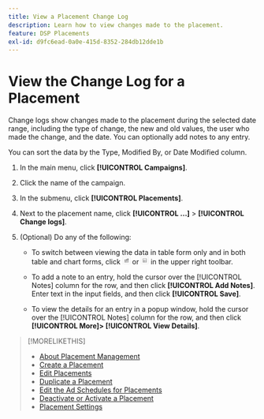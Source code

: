 ```yaml
---
title: View a Placement Change Log
description: Learn how to view changes made to the placement.
feature: DSP Placements
exl-id: d9fc6ead-0a0e-415d-8352-284db12dde1b
---
```

# View the Change Log for a Placement

Change logs show changes made to the placement during the selected date range, including the type of change, the new and old values, the user who made the change, and the date. You can optionally add notes to any entry.

You can sort the data by the Type, Modified By, or Date Modified column.

1. In the main menu, click **[!UICONTROL Campaigns]**.

1. Click the name of the campaign.

1. In the submenu, click **[!UICONTROL Placements]**.

1. Next to the placement name, click  **[!UICONTROL ...]** > **[!UICONTROL Change logs]**.

1. (Optional) Do any of the following:

   * To switch between viewing the data in table form only and in both table and chart forms, click ![Table and chart view](/help/dsp/assets/table-plus-chart-view.png "Table and chart view") or ![Table view](/help/dsp/assets/table-view.png "Table view") in the upper right toolbar.

   * To add a note to an entry, hold the cursor over the [!UICONTROL Notes] column for the row, and then click **[!UICONTROL Add Notes]**. Enter text in the input fields, and then click **[!UICONTROL Save]**.

   * To view the details for an entry in a popup window, hold the cursor over the [!UICONTROL Notes] column for the row, and then click **[!UICONTROL More]> [!UICONTROL View Details]**.


>[!MORELIKETHIS]
>
>* [About Placement Management](placement-about.md)
>* [Create a Placement](placement-create.md)
>* [Edit Placements](placement-edit.md)
>* [Duplicate a Placement](placement-duplicate.md)
>* [Edit the Ad Schedules for Placements](placement-edit-ad-schedule.md)
>* [Deactivate or Activate a Placement](placement-pause-activate.md)
>* [Placement Settings](placement-settings.md)
